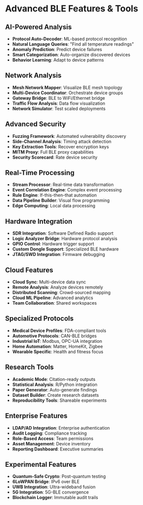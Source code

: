 # Advanced BLE Features & Tools

## AI-Powered Analysis
- **Protocol Auto-Decoder**: ML-based protocol recognition
- **Natural Language Queries**: "Find all temperature readings"
- **Anomaly Prediction**: Predict device failures
- **Smart Categorization**: Auto-organize discovered devices
- **Behavior Learning**: Adapt to device patterns

## Network Analysis
- **Mesh Network Mapper**: Visualize BLE mesh topology
- **Multi-Device Coordinator**: Orchestrate device groups
- **Gateway Bridge**: BLE to WiFi/Ethernet bridge
- **Traffic Flow Analysis**: Data flow visualization
- **Network Simulator**: Test scaled deployments

## Advanced Security
- **Fuzzing Framework**: Automated vulnerability discovery
- **Side-Channel Analysis**: Timing attack detection
- **Key Extraction Tools**: Recover encryption keys
- **MITM Proxy**: Full BLE proxy capabilities
- **Security Scorecard**: Rate device security

## Real-Time Processing
- **Stream Processor**: Real-time data transformation
- **Event Correlation Engine**: Complex event processing
- **Rule Engine**: If-this-then-that automation
- **Data Pipeline Builder**: Visual flow programming
- **Edge Computing**: Local data processing

## Hardware Integration
- **SDR Integration**: Software Defined Radio support
- **Logic Analyzer Bridge**: Hardware protocol analysis
- **GPIO Control**: Hardware trigger support
- **Custom Dongle Support**: Specialized BLE hardware
- **JTAG/SWD Integration**: Firmware debugging

## Cloud Features
- **Cloud Sync**: Multi-device data sync
- **Remote Analysis**: Analyze devices remotely
- **Distributed Scanning**: Crowd-sourced mapping
- **Cloud ML Pipeline**: Advanced analytics
- **Team Collaboration**: Shared workspaces

## Specialized Protocols
- **Medical Device Profiles**: FDA-compliant tools
- **Automotive Protocols**: CAN-BLE bridges
- **Industrial IoT**: Modbus, OPC-UA integration
- **Home Automation**: Matter, HomeKit, Zigbee
- **Wearable Specific**: Health and fitness focus

## Research Tools
- **Academic Mode**: Citation-ready outputs
- **Statistical Analysis**: R/Python integration
- **Paper Generator**: Auto-generate findings
- **Dataset Builder**: Create research datasets
- **Reproducibility Tools**: Shareable experiments

## Enterprise Features
- **LDAP/AD Integration**: Enterprise authentication
- **Audit Logging**: Compliance tracking
- **Role-Based Access**: Team permissions
- **Asset Management**: Device inventory
- **Reporting Dashboard**: Executive summaries

## Experimental Features
- **Quantum-Safe Crypto**: Post-quantum testing
- **6LoWPAN Bridge**: IPv6 over BLE
- **UWB Integration**: Ultra-wideband fusion
- **5G Integration**: 5G-BLE convergence
- **Blockchain Logger**: Immutable audit trails
